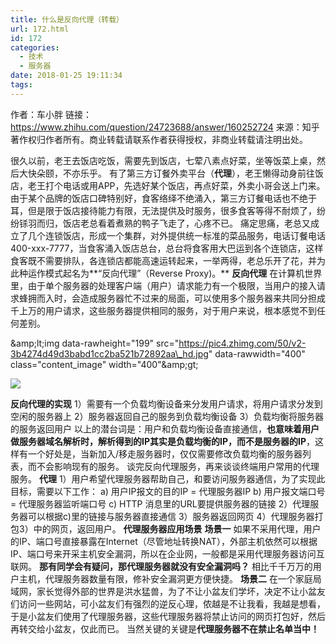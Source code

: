 ```yaml
---
title: 什么是反向代理（转载）
url: 172.html
id: 172
categories:
  - 技术
  - 服务器
date: 2018-01-25 19:11:34
tags:
---
```


作者：车小胖 链接：https://www.zhihu.com/question/24723688/answer/160252724 来源：知乎 著作权归作者所有。商业转载请联系作者获得授权，非商业转载请注明出处。

很久以前，老王去饭店吃饭，需要先到饭店，七荤八素点好菜，坐等饭菜上桌，然后大快朵颐，不亦乐乎。 有了第三方订餐外卖平台（**代理**），老王懒得动身前往饭店，老王打个电话或用APP，先选好某个饭店，再点好菜，外卖小哥会送上门来。 由于某个品牌的饭店口碑特别好，食客络绎不绝涌入，第三方订餐电话也不绝于耳，但是限于饭店接待能力有限，无法提供及时服务，很多食客等得不耐烦了，纷纷铩羽而归，饭店老总看着煮熟的鸭子飞走了，心疼不已。 痛定思痛，老总又成立了几个连锁饭店，形成一个集群，对外提供统一标准的菜品服务，电话订餐电话400-xxx-7777，当食客涌入饭店总台，总台将食客用大巴运到各个连锁店，这样食客既不需要排队，各连锁店都能高速运转起来，一举两得，老总乐开了花，并为此种运作模式起名为**“反向代理”（Reverse Proxy)。** **反向代理** 在计算机世界里，由于单个服务器的处理客户端（用户）请求能力有一个极限，当用户的接入请求蜂拥而入时，会造成服务器忙不过来的局面，可以使用多个服务器来共同分担成千上万的用户请求，这些服务器提供相同的服务，对于用户来说，根本感觉不到任何差别。

&amp;amp;lt;img data-rawheight="199" src="https://pic4.zhimg.com/50/v2-3b4274d49d3babd1cc2ba521b72892aa\_hd.jpg" data-rawwidth="400" class="content\_image" width="400"&amp;amp;gt;

![](https://pic4.zhimg.com/80/v2-3b4274d49d3babd1cc2ba521b72892aa_hd.jpg)

**反向代理的实现** 1）需要有一个负载均衡设备来分发用户请求，将用户请求分发到空闲的服务器上 2）服务器返回自己的服务到负载均衡设备 3）负载均衡将服务器的服务返回用户 以上的潜台词是：用户和负载均衡设备直接通信，**也意味着用户做服务器域名解析时，解析得到的IP其实是负载均衡的IP，而不是服务器的IP**，这样有一个好处是，当新加入/移走服务器时，仅仅需要修改负载均衡的服务器列表，而不会影响现有的服务。 谈完反向代理服务，再来谈谈终端用户常用的代理服务。 **代理** 1）用户希望代理服务器帮助自己，和要访问服务器通信，为了实现此目标，需要以下工作： a) 用户IP报文的目的IP = 代理服务器IP b) 用户报文端口号 = 代理服务器监听端口号 c) HTTP 消息里的URL要提供服务器的链接 2）代理服务器可以根据c)里的链接与服务器直接通信 3）服务器返回网页 4）代理服务器打包3）中的网页，返回用户。 **代理服务器应用场景** **场景一** 如果不采用代理，用户的IP、端口号直接暴露在Internet（尽管地址转换NAT），外部主机依然可以根据IP、端口号来开采主机安全漏洞，所以在企业网，一般都是采用代理服务器访问互联网。 **那有同学会有疑问，那代理服务器就没有安全漏洞吗？** 相比千千万万的用户主机，代理服务器数量有限，修补安全漏洞更方便快捷。 **场景二** 在一个家庭局域网，家长觉得外部的世界是洪水猛兽，为了不让小盆友们学坏，决定不让小盆友们访问一些网站，可小盆友们有强烈的逆反心理，侬越是不让我看，我越是想看，于是小盆友们使用了代理服务器，这些代理服务器将禁止访问的网页打包好，然后再转交给小盆友，仅此而已。 当然关键的关键是**代理服务器不在禁止名单当中！**